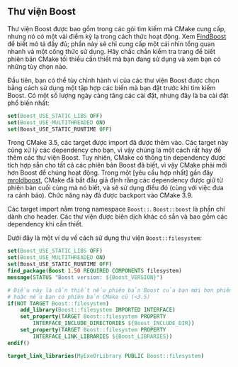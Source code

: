 ## Thư viện Boost

Thư viện Boost được bao gồm trong các gói tìm kiếm mà CMake cung cấp, nhưng nó có một vài điểm kỳ lạ trong cách thức hoạt động. Xem [FindBoost] để biết mô tả đầy đủ; phần này sẽ chỉ cung cấp một cái nhìn tổng quan nhanh và một công thức sử dụng. Hãy chắc chắn kiểm tra trang để biết phiên bản CMake tối thiểu cần thiết mà bạn đang sử dụng và xem bạn có những tùy chọn nào.

Đầu tiên, bạn có thể tùy chỉnh hành vi của các thư viện Boost được chọn bằng cách sử dụng một tập hợp các biến mà bạn đặt trước khi tìm kiếm Boost. Có một số lượng ngày càng tăng các cài đặt, nhưng đây là ba cài đặt phổ biến nhất:

```cmake
set(Boost_USE_STATIC_LIBS OFF)
set(Boost_USE_MULTITHREADED ON)
set(Boost_USE_STATIC_RUNTIME OFF)
```

Trong CMake 3.5, các target được import đã được thêm vào. Các target này cũng xử lý các dependency cho bạn, vì vậy chúng là một cách rất hay để thêm các thư viện Boost. Tuy nhiên, CMake có thông tin dependency được tích hợp sẵn cho tất cả các phiên bản Boost đã biết, vì vậy CMake phải mới hơn Boost để chúng hoạt động. Trong một [yêu cầu hợp nhất] gần đây [mroldboost], CMake đã bắt đầu giả định rằng các dependency được giữ từ phiên bản cuối cùng mà nó biết, và sẽ sử dụng điều đó (cùng với việc đưa ra cảnh báo). Chức năng này đã được backport vào CMake 3.9.

Các target import nằm trong namespace `Boost::`. `Boost::boost` là phần chỉ dành cho header. Các thư viện được biên dịch khác có sẵn và bao gồm các dependency khi cần thiết.

Dưới đây là một ví dụ về cách sử dụng thư viện `Boost::filesystem`:

```cmake
set(Boost_USE_STATIC_LIBS OFF)
set(Boost_USE_MULTITHREADED ON)
set(Boost_USE_STATIC_RUNTIME OFF)
find_package(Boost 1.50 REQUIRED COMPONENTS filesystem)
message(STATUS "Boost version: ${Boost_VERSION}")

# Điều này là cần thiết nếu phiên bản Boost của bạn mới hơn phiên bản CMake của bạn
# hoặc nếu bạn có phiên bản CMake cũ (<3.5)
if(NOT TARGET Boost::filesystem)
    add_library(Boost::filesystem IMPORTED INTERFACE)
    set_property(TARGET Boost::filesystem PROPERTY
        INTERFACE_INCLUDE_DIRECTORIES ${Boost_INCLUDE_DIR})
    set_property(TARGET Boost::filesystem PROPERTY
        INTERFACE_LINK_LIBRARIES ${Boost_LIBRARIES})
endif()

target_link_libraries(MyExeOrLibrary PUBLIC Boost::filesystem)
```

[findboost]: https://cmake.org/cmake/help/latest/module/FindBoost.html
[mroldboost]: https://gitlab.kitware.com/cmake/cmake/merge_requests/1172